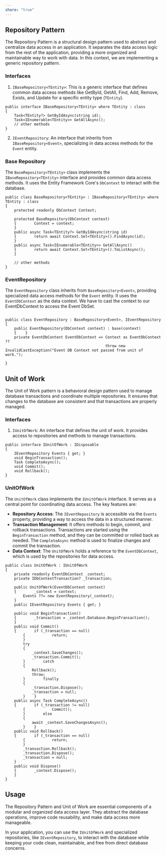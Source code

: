 ```yaml
---
share: "true"
---
```

## Repository Pattern

The Repository Pattern is a structural design pattern used to abstract and centralize data access in an application. It separates the data access logic from the rest of the application, providing a more organized and maintainable way to work with data. In this context, we are implementing a generic repository pattern.

### Interfaces

1. `IBaseRepository<TEntity>`: This is a generic interface that defines common data access methods like GetById, GetAll, Find, Add, Remove, Exists, and Update for a specific entity type (`TEntity`).
```
public interface IBaseRepository<TEntity> where TEntity : class  
{  
    Task<TEntity?> GetByIdAsync(string id);  
    Task<IEnumerable<TEntity>> GetAllAsync();
    // other methods
}
```

2. `IEventRepository`: An interface that inherits from `IBaseRepository<Event>`, specializing in data access methods for the `Event` entity.    

### Base Repository

The `BaseRepository<TEntity>` class implements the `IBaseRepository<TEntity>` interface and provides common data access methods. It uses the Entity Framework Core's `DbContext` to interact with the database.

```
public class BaseRepository<TEntity> : IBaseRepository<TEntity> where TEntity : class  
{  
    protected readonly DbContext Context;  
  
    protected BaseRepository(DbContext context)  
    {        Context = context;  
    }  
    public async Task<TEntity?> GetByIdAsync(string id)  
    {        return await Context.Set<TEntity>().FindAsync(id);  
    }  
    public async Task<IEnumerable<TEntity>> GetAllAsync()  
    {        return await Context.Set<TEntity>().ToListAsync();  
    }

	// other methods
}
```

### EventRepository

The `EventRepository` class inherits from `BaseRepository<Event>`, providing specialized data access methods for the `Event` entity. It uses the `EventDbContext` as the data context.
We have to cast the context to our EventDbContext to access the Event DbSet.

```

public class EventRepository : BaseRepository<Event>, IEventRepository  
{  
    public EventRepository(DbContext context) : base(context)  
    {    }  
    private EventDbContext EventDbContext => Context as EventDbContext ??  
                                             throw new InvalidCastException("Event DB Context not passed from unit of work.");

}
```

## Unit of Work

The Unit of Work pattern is a behavioral design pattern used to manage database transactions and coordinate multiple repositories. It ensures that changes to the database are consistent and that transactions are properly managed.
### Interfaces

1. `IUnitOfWork`: An interface that defines the unit of work. It provides access to repositories and methods to manage transactions.
```
public interface IUnitOfWork : IDisposable  
{  
    IEventRepository Events { get; }  
    void BeginTransaction();  
    Task CompleteAsync();  
    void Commit();  
    void Rollback();  
}
```
### UnitOfWork

The `UnitOfWork` class implements the `IUnitOfWork` interface. It serves as a central point for coordinating data access. The key features are:

- **Repository Access**: The `IEventRepository` is accessible via the `Events` property, providing a way to access the data in a structured manner.
- **Transaction Management**: It offers methods to begin, commit, and rollback transactions. Transactions are started using the `BeginTransaction` method, and they can be committed or rolled back as needed. The `CompleteAsync` method is used to finalize changes and commit the transaction.
- **Data Context**: The `UnitOfWork` holds a reference to the `EventDbContext`, which is used by the repositories for data access.

```
public class UnitOfWork : IUnitOfWork  
{  
    private readonly EventDbContext _context;  
    private IDbContextTransaction? _transaction;  
  
    public UnitOfWork(EventDbContext context)  
    {        _context = context;  
        Events ??= new EventRepository(_context);  
    }  
    public IEventRepository Events { get; }  
  
    public void BeginTransaction()  
    {        _transaction = _context.Database.BeginTransaction();  
    }  
    public void Commit()  
    {        if (_transaction == null)  
        {            return;  
        }  
        try  
        {  
            _context.SaveChanges();  
            _transaction.Commit();  
        }        catch  
        {  
            Rollback();  
            throw;  
        }        finally  
        {  
            _transaction.Dispose();  
            _transaction = null;  
        }    }  
    public async Task CompleteAsync()  
    {        if (_transaction != null)  
        {            Commit();  
        }        else  
        {  
            await _context.SaveChangesAsync();  
        }    }  
    public void Rollback()  
    {        if (_transaction == null)  
        {            return;  
        }  
        _transaction.Rollback();  
        _transaction.Dispose();  
        _transaction = null;  
    }  
    public void Dispose()  
    {        _context.Dispose();  
    }
}
```

## Usage

The Repository Pattern and Unit of Work are essential components of a modular and organized data access layer. They abstract the database operations, improve code reusability, and make data access more manageable.

In your application, you can use the `IUnitOfWork` and specialized repositories, like `IEventRepository`, to interact with the database while keeping your code clean, maintainable, and free from direct database concerns.